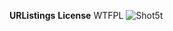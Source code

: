 **URListings**
**License**
WTFPL
![Shot5](http://upload.wikimedia.org/wikipedia/commons/thumb/0/05/WTFPL_logo.svg/140px-WTFPL_logo.svg.png "Shot 5")t 
